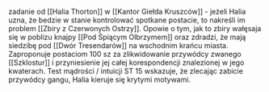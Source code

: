 zadanie od [[Halia Thorton]] w [[Kantor Giełda Kruszców]] - jeżeli Halia uzna, że bedzie w stanie kontrolować spotkane postacie, to nakreśli im problem [[Zbiry z Czerwonych Ostrzy]]. Opowie o tym, jak to zbiry wałęsaja się w poblizu knajpy [[Pod Śpiącym Olbrzymem]] oraz zdradzi, że mają siedzibę pod [[Dwór Tresendarów]] na wschodnim krańcu miasta. Zaproponuje postaciom 100 sz za zlikwidowanie przywódcy zwanego [[Szklostur]] i przyniesienie jej całej korespondencji znalezionej w jego kwaterach. Test mądrości / intuicji ST 15 wskazuje, że zlecając zabicie przywódcy gangu, Halia kieruje się krytymi motywami.